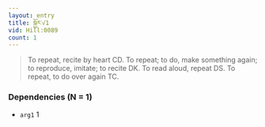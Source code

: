 ```yaml
---
layout: entry
title: སྐྱོར་√1
vid: Hill:0089
count: 1
---
```

> To repeat, recite by heart CD\. To repeat; to do, make something again; to reproduce, imitate; to recite DK\. To read aloud, repeat DS\. To repeat, to do over again TC\.


### Dependencies (N = 1)
* `arg1` 1

